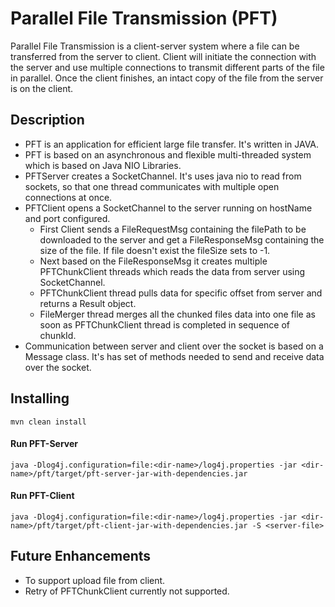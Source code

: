 # Parallel File Transmission (PFT)
Parallel File Transmission is a client-server system where a file can be transferred from the server to client. 
Client will initiate the connection with the server and use multiple connections to transmit different parts 
of the file in parallel. Once the client finishes, an intact copy of the file from the server is on the client. 
## Description
- PFT is an application for efficient large file transfer. It's written in JAVA.
- PFT is based on an asynchronous and flexible multi-threaded system which is based on Java NIO Libraries.  
- PFTServer creates a SocketChannel. It's uses java nio to read from sockets,
so that one thread communicates with multiple open connections at once.
- PFTClient opens a SocketChannel to the server running on hostName and port configured.
   * First Client sends a FileRequestMsg containing the filePath to be downloaded to the server
    and get a FileResponseMsg containing the size of the file. If file doesn't exist the fileSize sets to -1.
   * Next based on the FileResponseMsg it creates multiple PFTChunkClient threads which reads the data from
     server using SocketChannel. 
   * PFTChunkClient thread pulls data for specific offset from server and returns a Result object.
   * FileMerger thread merges all the chunked files data into one file as soon as PFTChunkClient
    thread is completed in sequence of chunkId.
- Communication between server and client over the socket is based on a Message class. It's has set of methods
needed to send and receive data over the socket.

## Installing

```mvn clean install```

#### Run PFT-Server
```java -Dlog4j.configuration=file:<dir-name>/log4j.properties -jar <dir-name>/pft/target/pft-server-jar-with-dependencies.jar```

#### Run PFT-Client
```java -Dlog4j.configuration=file:<dir-name>/log4j.properties -jar <dir-name>/pft/target/pft-client-jar-with-dependencies.jar -S <server-file>```


## Future Enhancements
- To support upload file from client.
- Retry of PFTChunkClient currently not supported.
